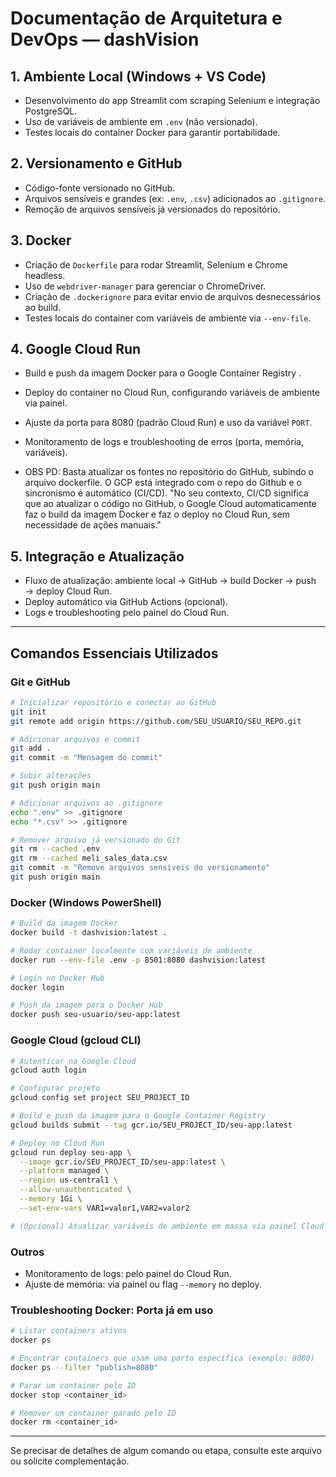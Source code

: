 # Documentação de Arquitetura e DevOps — dashVision

## 1. Ambiente Local (Windows + VS Code)
- Desenvolvimento do app Streamlit com scraping Selenium e integração PostgreSQL.
- Uso de variáveis de ambiente em `.env` (não versionado).
- Testes locais do container Docker para garantir portabilidade.

## 2. Versionamento e GitHub
- Código-fonte versionado no GitHub.
- Arquivos sensíveis e grandes (ex: `.env`, `.csv`) adicionados ao `.gitignore`.
- Remoção de arquivos sensíveis já versionados do repositório.

## 3. Docker
- Criação de `Dockerfile` para rodar Streamlit, Selenium e Chrome headless.
- Uso de `webdriver-manager` para gerenciar o ChromeDriver.
- Criação de `.dockerignore` para evitar envio de arquivos desnecessários ao build.
- Testes locais do container com variáveis de ambiente via `--env-file`.

## 4. Google Cloud Run
- Build e push da imagem Docker para o Google Container Registry .
- Deploy do container no Cloud Run, configurando variáveis de ambiente via painel.
- Ajuste da porta para 8080 (padrão Cloud Run) e uso da variável `PORT`.
- Monitoramento de logs e troubleshooting de erros (porta, memória, variáveis).

- OBS PD: Basta atualizar os fontes no repositório do GitHub, subindo o arquivo dockerfile. O GCP está integrado com o repo do Github e o sincronismo é automático (CI/CD).
"No seu contexto, CI/CD significa que ao atualizar o código no GitHub, o Google Cloud automaticamente faz o build da imagem Docker e faz o deploy no Cloud Run, sem necessidade de ações manuais."

## 5. Integração e Atualização
- Fluxo de atualização: ambiente local → GitHub → build Docker → push → deploy Cloud Run.
- Deploy automático via GitHub Actions (opcional).
- Logs e troubleshooting pelo painel do Cloud Run.

---

## Comandos Essenciais Utilizados

### Git e GitHub
```sh
# Inicializar repositório e conectar ao GitHub
git init
git remote add origin https://github.com/SEU_USUARIO/SEU_REPO.git

# Adicionar arquivos e commit
git add .
git commit -m "Mensagem do commit"

# Subir alterações
git push origin main

# Adicionar arquivos ao .gitignore
echo ".env" >> .gitignore
echo "*.csv" >> .gitignore

# Remover arquivo já versionado do Git
git rm --cached .env
git rm --cached meli_sales_data.csv
git commit -m "Remove arquivos sensíveis do versionamento"
git push origin main
```

### Docker (Windows PowerShell)
```sh
# Build da imagem Docker
docker build -t dashvision:latest .

# Rodar container localmente com variáveis de ambiente
docker run --env-file .env -p 8501:8080 dashvision:latest

# Login no Docker Hub
docker login

# Push da imagem para o Docker Hub
docker push seu-usuario/seu-app:latest
```

### Google Cloud (gcloud CLI)
```sh
# Autenticar na Google Cloud
gcloud auth login

# Configurar projeto
gcloud config set project SEU_PROJECT_ID

# Build e push da imagem para o Google Container Registry
gcloud builds submit --tag gcr.io/SEU_PROJECT_ID/seu-app:latest

# Deploy no Cloud Run
gcloud run deploy seu-app \
  --image gcr.io/SEU_PROJECT_ID/seu-app:latest \
  --platform managed \
  --region us-central1 \
  --allow-unauthenticated \
  --memory 1Gi \
  --set-env-vars VAR1=valor1,VAR2=valor2

# (Opcional) Atualizar variáveis de ambiente em massa via painel Cloud Run
```

### Outros
- Monitoramento de logs: pelo painel do Cloud Run.
- Ajuste de memória: via painel ou flag `--memory` no deploy.

### Troubleshooting Docker: Porta já em uso
```sh
# Listar containers ativos
docker ps

# Encontrar containers que usam uma porta específica (exemplo: 8080)
docker ps --filter "publish=8080"

# Parar um container pelo ID
docker stop <container_id>

# Remover um container parado pelo ID
docker rm <container_id>
```

---

Se precisar de detalhes de algum comando ou etapa, consulte este arquivo ou solicite complementação.
